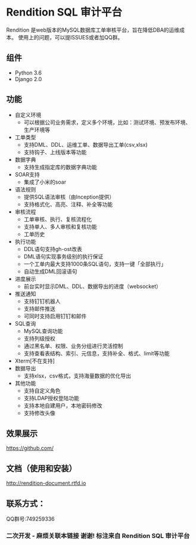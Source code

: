 # Rendition SQL 审计平台

Rendition 是web版本的MySQL数据库工单审核平台，旨在降低DBA的运维成本。
使用上的问题，可以提ISSUES或者加QQ群。


## 组件
- Python 3.6
- Django 2.0

  
## 功能
- 自定义环境
  - 可以根据公司业务需求，定义多个环境，比如：测试环境、预发布环境、生产环境等
- 工单类型
  - 支持DML、DDL、运维工单、数据导出工单(csv,xlsx)
  - 支持钩子、上线版本等功能
- 数据字典
  - 支持生成指定库的数据字典功能
- SOAR支持
  - 集成了小米的soar
- 语法规则
  - 提供SQL语法审核（由Inception提供）
  - 支持格式化、高亮、注释、补全等功能
- 审核流程
  - 工单审核、执行、复核流程化
  - 支持单人、多人审核和复核功能
  - 工单历史
- 执行功能
  - DDL语句支持gh-ost改表
  - DML语句实现事务级别的执行保证
  - 一个工单内最大支持1000条SQL语句，支持一键「全部执行」
  - 自动生成DML回滚语句 
- 进度展示
  - 前台实时显示DML、DDL、数据导出的进度（websocket）
- 推送通知
  - 支持钉钉机器人
  - 支持邮件推送
  - 可同时支持启用钉钉和邮件
- SQL查询
  - MySQL查询功能
  - 支持列级授权
  - 通过黑名单、权限、业务分组进行灵活控制
  - 支持查看表结构、索引、元信息，支持补全、格式、limit等功能
- Xterm[不在支持]
- 数据导出
  - 支持xlsx，csv格式，支持海量数据的优化导出
- 其他功能
   - 支持自定义角色
   - 支持LDAP授权登陆功能
   - 支持本地自建用户，本地密码修改
   - 支持修改头像


## 效果展示
https://github.com/

## 文档（使用和安装）
http://rendition-document.rtfd.io

## 联系方式：
QQ群号:749259336


### 二次开发 - 麻烦关联本链接 谢谢! 标注来自 Rendition SQL 审计平台

